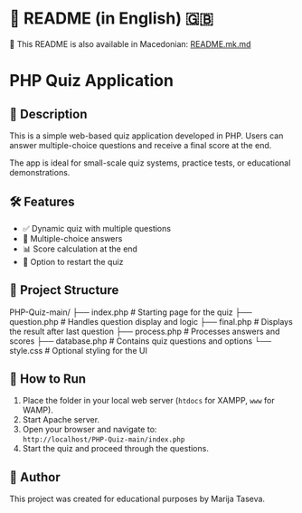 # 📘 README (in English) 🇬🇧
📘 This README is also available in Macedonian: [README.mk.md](./README.mk.md)
# PHP Quiz Application

## 📌 Description

This is a simple web-based quiz application developed in PHP. Users can answer multiple-choice questions and receive a final score at the end.

The app is ideal for small-scale quiz systems, practice tests, or educational demonstrations.

## 🛠 Features

- ✅ Dynamic quiz with multiple questions
- 📝 Multiple-choice answers
- 📊 Score calculation at the end
- 🔄 Option to restart the quiz

## 🧩 Project Structure

PHP-Quiz-main/
├── index.php # Starting page for the quiz
├── question.php # Handles question display and logic
├── final.php # Displays the result after last question
├── process.php # Processes answers and scores
├── database.php # Contains quiz questions and options
└── style.css # Optional styling for the UI

## 🚀 How to Run

1. Place the folder in your local web server (`htdocs` for XAMPP, `www` for WAMP).
2. Start Apache server.
3. Open your browser and navigate to:  
   `http://localhost/PHP-Quiz-main/index.php`
4. Start the quiz and proceed through the questions.

## 👤 Author

This project was created for educational purposes by Marija Taseva.
